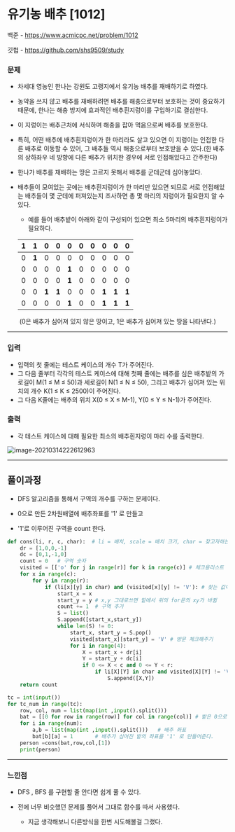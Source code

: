 # 유기농 배추 [1012]

백준 - https://www.acmicpc.net/problem/1012

깃헙 - https://github.com/shs9509/study



### 문제

- 차세대 영농인 한나는 강원도 고랭지에서 유기농 배추를 재배하기로 하였다. 

- 농약을 쓰지 않고 배추를 재배하려면 배추를 해충으로부터 보호하는 것이 중요하기 때문에, 한나는 해충 방지에 효과적인 배추흰지렁이를 구입하기로 결심한다. 

- 이 지렁이는 배추근처에 서식하며 해충을 잡아 먹음으로써 배추를 보호한다. 

- 특히, 어떤 배추에 배추흰지렁이가 한 마리라도 살고 있으면 이 지렁이는 인접한 다른 배추로 이동할 수 있어, 그 배추들 역시 해충으로부터 보호받을 수 있다.(한 배추의 상하좌우 네 방향에 다른 배추가 위치한 경우에 서로 인접해있다고 간주한다)

- 한나가 배추를 재배하는 땅은 고르지 못해서 배추를 군데군데 심어놓았다. 

- 배추들이 모여있는 곳에는 배추흰지렁이가 한 마리만 있으면 되므로 서로 인접해있는 배추들이 몇 군데에 퍼져있는지 조사하면 총 몇 마리의 지렁이가 필요한지 알 수 있다.

  - 예를 들어 배추밭이 아래와 같이 구성되어 있으면 최소 5마리의 배추흰지렁이가 필요하다.

  

  | **1** | **1** | 0     | 0     | 0     | 0    | 0    | 0     | 0     | 0     |
  | ----- | ----- | ----- | ----- | ----- | ---- | ---- | ----- | ----- | ----- |
  | 0     | **1** | 0     | 0     | 0     | 0    | 0    | 0     | 0     | 0     |
  | 0     | 0     | 0     | 0     | **1** | 0    | 0    | 0     | 0     | 0     |
  | 0     | 0     | 0     | 0     | **1** | 0    | 0    | 0     | 0     | 0     |
  | 0     | 0     | **1** | **1** | 0     | 0    | 0    | **1** | **1** | **1** |
  | 0     | 0     | 0     | 0     | **1** | 0    | 0    | **1** | **1** | **1** |

  ​						(0은 배추가 심어져 있지 않은 땅이고, 1은 배추가 심어져 있는 땅을 나타낸다.)

----



### 입력

- 입력의 첫 줄에는 테스트 케이스의 개수 T가 주어진다. 
- 그 다음 줄부터 각각의 테스트 케이스에 대해 첫째 줄에는 배추를 심은 배추밭의 가로길이 M(1 ≤ M ≤ 50)과 세로길이 N(1 ≤ N ≤ 50), 그리고 배추가 심어져 있는 위치의 개수 K(1 ≤ K ≤ 2500)이 주어진다. 
- 그 다음 K줄에는 배추의 위치 X(0 ≤ X ≤ M-1), Y(0 ≤ Y ≤ N-1)가 주어진다.

### 출력

- 각 테스트 케이스에 대해 필요한 최소의 배추흰지렁이 마리 수를 출력한다.

  

![image-20210314222612963](C:\Users\ssej0\AppData\Roaming\Typora\typora-user-images\image-20210314222612963.png)

-----



## 풀이과정

- DFS 알고리즘을 통해서 구역의 개수를 구하는 문제이다.

- 0으로 만든 2차원배열에 배추좌표를 '1' 로 만들고
- '1'로 이루어진 구역을 count 한다.



```python
def cons(li, r, c, char):  # li = 배치, scale = 배치 크기, char = 찾고자하는 값
    dr = [1,0,0,-1]
    dc = [0,1,-1,0]
    count = 0   # 구역 숫자
    visited = [['o' for j in range(r)] for k in range(c)] # 체크용리스트
    for x in range(c):
        for y in range(r):
            if (li[x][y] in char) and (visited[x][y] != 'V'): # 찾는 값이며 방문하지 않았다!
                start_x = x
                start_y = y # x,y 그대로쓰면 밑에서 위의 for문의 xy가 바뀜
                count += 1  # 구역 추가 
                S = list()
                S.append([start_x,start_y])
                while len(S) != 0:
                    start_x, start_y = S.pop()
                    visited[start_x][start_y] = 'V' # 방문 체크해주기
                    for i in range(4):
                        X = start_x + dr[i]
                        Y = start_y + dc[i]
                        if 0 <= X < c and 0 <= Y < r:
                            if li[X][Y] in char and visited[X][Y] != 'V':
                                S.append([X,Y])
    return count

tc = int(input())
for tc_num in range(tc):
    row, col, num = list(map(int ,input().split()))
    bat = [[0 for row in range(row)] for col in range(col)]	# 밭은 0으로 이루어져있다.
    for i in range(num):
        a,b = list(map(int ,input().split()))	# 배추 좌표
        bat[b][a] = 1		# 배추가 심어진 밭의 좌표를 '1' 로 만들어준다.
    person =cons(bat,row,col,[1])
    print(person)

```



-------



### 느낀점

- DFS , BFS 를 구현할 줄 안다면 쉽게 풀 수 있다.

- 전에 너무 비슷했던 문제를 풀어서 그대로 함수를 따서 사용했다.

  

  - 지금 생각해보니 다른방식을 한번 시도해볼걸 그랬다. 	

